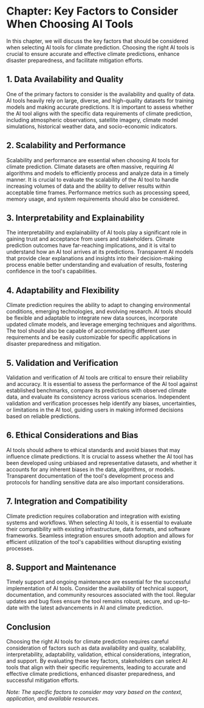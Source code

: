 Chapter: Key Factors to Consider When Choosing AI Tools
=======================================================

In this chapter, we will discuss the key factors that should be considered when selecting AI tools for climate prediction. Choosing the right AI tools is crucial to ensure accurate and effective climate predictions, enhance disaster preparedness, and facilitate mitigation efforts.

**1. Data Availability and Quality**
------------------------------------

One of the primary factors to consider is the availability and quality of data. AI tools heavily rely on large, diverse, and high-quality datasets for training models and making accurate predictions. It is important to assess whether the AI tool aligns with the specific data requirements of climate prediction, including atmospheric observations, satellite imagery, climate model simulations, historical weather data, and socio-economic indicators.

**2. Scalability and Performance**
----------------------------------

Scalability and performance are essential when choosing AI tools for climate prediction. Climate datasets are often massive, requiring AI algorithms and models to efficiently process and analyze data in a timely manner. It is crucial to evaluate the scalability of the AI tool to handle increasing volumes of data and the ability to deliver results within acceptable time frames. Performance metrics such as processing speed, memory usage, and system requirements should also be considered.

**3. Interpretability and Explainability**
------------------------------------------

The interpretability and explainability of AI tools play a significant role in gaining trust and acceptance from users and stakeholders. Climate prediction outcomes have far-reaching implications, and it is vital to understand how an AI tool arrives at its predictions. Transparent AI models that provide clear explanations and insights into their decision-making process enable better understanding and evaluation of results, fostering confidence in the tool's capabilities.

**4. Adaptability and Flexibility**
-----------------------------------

Climate prediction requires the ability to adapt to changing environmental conditions, emerging technologies, and evolving research. AI tools should be flexible and adaptable to integrate new data sources, incorporate updated climate models, and leverage emerging techniques and algorithms. The tool should also be capable of accommodating different user requirements and be easily customizable for specific applications in disaster preparedness and mitigation.

**5. Validation and Verification**
----------------------------------

Validation and verification of AI tools are critical to ensure their reliability and accuracy. It is essential to assess the performance of the AI tool against established benchmarks, compare its predictions with observed climate data, and evaluate its consistency across various scenarios. Independent validation and verification processes help identify any biases, uncertainties, or limitations in the AI tool, guiding users in making informed decisions based on reliable predictions.

**6. Ethical Considerations and Bias**
--------------------------------------

AI tools should adhere to ethical standards and avoid biases that may influence climate predictions. It is crucial to assess whether the AI tool has been developed using unbiased and representative datasets, and whether it accounts for any inherent biases in the data, algorithms, or models. Transparent documentation of the tool's development process and protocols for handling sensitive data are also important considerations.

**7. Integration and Compatibility**
------------------------------------

Climate prediction requires collaboration and integration with existing systems and workflows. When selecting AI tools, it is essential to evaluate their compatibility with existing infrastructure, data formats, and software frameworks. Seamless integration ensures smooth adoption and allows for efficient utilization of the tool's capabilities without disrupting existing processes.

**8. Support and Maintenance**
------------------------------

Timely support and ongoing maintenance are essential for the successful implementation of AI tools. Consider the availability of technical support, documentation, and community resources associated with the tool. Regular updates and bug fixes ensure the tool remains robust, secure, and up-to-date with the latest advancements in AI and climate prediction.

**Conclusion**
--------------

Choosing the right AI tools for climate prediction requires careful consideration of factors such as data availability and quality, scalability, interpretability, adaptability, validation, ethical considerations, integration, and support. By evaluating these key factors, stakeholders can select AI tools that align with their specific requirements, leading to accurate and effective climate predictions, enhanced disaster preparedness, and successful mitigation efforts.

*Note: The specific factors to consider may vary based on the context, application, and available resources.*
